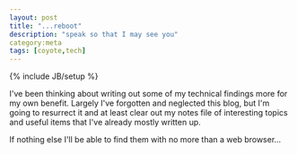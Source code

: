 ```yaml
---
layout: post
title: "...reboot"
description: "speak so that I may see you"
category:meta 
tags: [coyote,tech]
---
```

{% include JB/setup %}

I've been thinking about writing out some of my technical findings more for my own benefit.  Largely I've forgotten and neglected this blog, but I'm going to resurrect it and at least clear out my notes file of interesting topics and useful items that I've already mostly written up. 

If nothing else I'll be able to find them with no more than a web browser...



